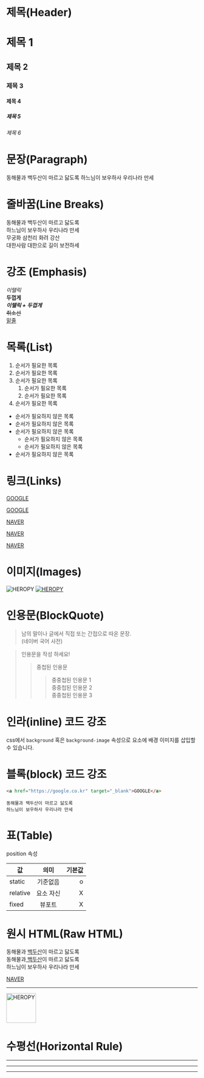 # 제목(Header)

# 제목 1
## 제목 2
### 제목 3
#### 제목 4
##### 제목 5
###### 제목 6

# 문장(Paragraph)

동해물과 백두산이 마르고 닳도록
하느님이 보우하사 우리나라 만세

# 줄바꿈(Line Breaks)

동해물과 백두산이 마르고 닳도록  
하느님이 보우하사 우리나라 만세  
무궁화 삼천리 화려 강산<br/>대한사람 대한으로 길이 보전하세

# 강조 (Emphasis)
_이탤릭_  
**두껍게**  
**_이탤릭 + 두껍게_**  
~~취소선~~   
<u>밑줄</u> 

# 목록(List)

1. 순서가 필요한 목록 
1. 순서가 필요한 목록
1. 순서가 필요한 목록  
    1. 순서가 필요한 목록  
    1. 순서가 필요한 목록
1. 순서가 필요한 목록

- 순서가 필요하지 않은 목록
- 순서가 필요하지 않은 목록
- 순서가 필요하지 않은 목록
    - 순서가 필요하지 않은 목록
    - 순서가 필요하지 않은 목록
- 순서가 필요하지 않은 목록

# 링크(Links)
<a href="https://google.com">GOOGLE</a>

[GOOGLE](https://google.com)

<a href="https://naver.com" title="NAVER로 이동!">NAVER</a>

[NAVER](https://naver.com "NAVER로 이동!")

<a href="https://naver.com" title="NAVER로 이동!" target="_blank">NAVER</a>

# 이미지(Images)
![HEROPY](https://heropy.blog/css/images/logo.png)
[![HEROPY](https://heropy.blog/css/images/logo.png)](https://heropy.blog/)

# 인용문(BlockQuote)
> 남의 말이나 글에서 직접 또는 간접으로 따온 문장.  
> (네이버 국어 사전)

> 인용문을 작성 하세요!
>> 중첩된 인용문
>>> 중중첩된 인용문 1  
>>> 중중첩된 인용문 2  
>>> 중중첩된 인용문 3  

# 인라(inline) 코드 강조
css에서 `background` 혹은 `background-image` 속성으로 요소에 배경    이미지를 삽입할 수 있습니다.

# 블록(block) 코드 강조
```html
<a href="https://google.co.kr" target="_blank">GOOGLE</a>
```

``` plaintext
동해물과 백두산이 마르고 닳도록
하느님이 보우하사 우리나라 만세
```

# 표(Table)
position 속성

값 | 의미 | 기본값|
--|:--:|--:|
static | 기준없음 | o
relative | 요소 자신 | X
fixed | 뷰포트 | X

# 원시 HTML(Raw HTML)

동해물과 <u>백두산</U>이 마르고 닳도록<br> 
동해물과<span style="text-decoration:  underline;"> 백두산</span>이 마르고 닳도록</br>
하느님이 보우하사 우리나라 만세

<a href="https://naver.com" title="NAVER로 이동!" target="_blank">NAVER</a>

---

<img width="78" src="https://heropy.blog/css/images/logo.png" alt="HEROPY" />

# 수평선(Horizontal Rule)

---

***

___
